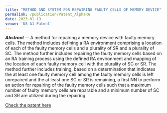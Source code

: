 ```yaml
---
title: "METHOD AND SYSTEM FOR REPAIRING FAULTY CELLS OF MEMORY DEVICE"
permalink: /publication/Patent_AlphaRA
date: 2023-01-19
venue: 'US A1 Patent'
---
```


<!---
---
title: "A Statistical Wafer Scale Error and Redundancy Analysis Simulator"
collection: publications
permalink: /publication/SEARS_Springer
excerpt: 'Something here.'
date: 2020-07-22
venue: 'Part of the IFIP Advances in Information and Communication Technology book series (IFIPAICT, volume 586)'
paperurl: 'https://link.springer.com/chapter/10.1007/978-3-030-53273-4_7'
citation: "Atishay, A. Gupta, R. Sonawat, H. K. Thacker and B. Prasanth, 'SEARS: A Statistical Error and Redundancy Analysis Simulator,' 27th International Conference on VLSI-SoC, pp. 117-122, 2019."
---
--->

_**Abstract**_ -- A method for repairing a memory device with faulty memory cells. The method includes defining a RA environment comprising a location of each of the faulty memory cells and a plurality of SR and a plurality of SC. The method further includes repairing the faulty memory cells based on an RA training process using the defined RA environment and mapping of the location of each faulty memory cell with the plurality of SC or SR. The method further includes training, based on a determination that indicates the at least one faulty memory cell among the faulty memory cells is left unrepaired and the at least one SC or SR is remaining, a first NN to perform an action for repairing of the faulty memory cells such that a maximum number of faulty memory cells are reparable and a minimum number of SC and SR are utilized during the repairing.

[Check the patent here](https://patentcenter.uspto.gov/applications/17858745/)

<!--Recommended citation: H. K. Thacker et al., "AlphaRA: An AlphaZero based approach to Redundancy Analysis," 2021 20th IEEE International Conference on Machine Learning and Applications (ICMLA), 2021, pp. 477-483, doi: 10.1109/ICMLA52953.2021.00080.-->
